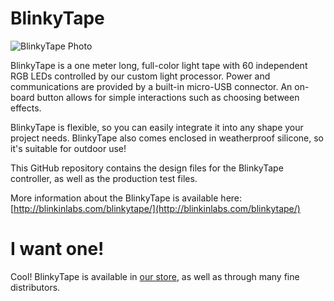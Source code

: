 
# BlinkyTape

![BlinkyTape Photo](http://wordpress.blinkinlabs.com/wp-content/uploads/2014/07/bt_splash.jpg)

BlinkyTape is a one meter long, full-color light tape with 60 independent RGB LEDs controlled by our custom light processor. Power and communications are provided by a built-in micro-USB connector. An on-board button allows for simple interactions such as choosing between effects.

BlinkyTape is flexible, so you can easily integrate it into any shape your project needs. BlinkyTape also comes enclosed in weatherproof silicone, so it's suitable for outdoor use!

This GitHub repository contains the design files for the BlinkyTape controller, as well as the production test files.

More information about the BlinkyTape is available here: [http://blinkinlabs.com/blinkytape/](http://blinkinlabs.com/blinkytape/)

# I want one!

Cool! BlinkyTape is available in [our store](http://blinkinlabs.myshopify.com/products/blinkytape-basic), as well as through many fine distributors.
